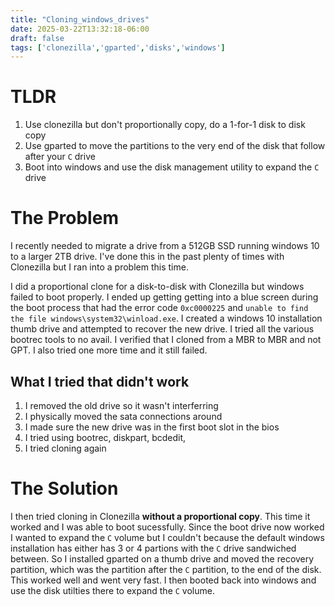```yaml
---
title: "Cloning_windows_drives"
date: 2025-03-22T13:32:18-06:00
draft: false
tags: ['clonezilla','gparted','disks','windows']
---
```



# TLDR

1. Use clonezilla but don't proportionally copy, do a 1-for-1 disk to disk copy
2. Use gparted to move the partitions to the very end of the disk that follow after your `C` drive
3. Boot into windows and use the disk management utility to expand the `C` drive

# The Problem

I recently needed to migrate a drive from a 512GB SSD running windows 10 to a larger 2TB drive. I've done this in the past plenty of times with Clonezilla but I ran into a problem this time.

I did a proportional clone for a disk-to-disk with Clonezilla but windows failed to boot properly. I ended up getting getting into a blue screen during the boot process that had the error code `0xc0000225` and `unable to find the file windows\system32\winload.exe`. I created a windows 10 installation thumb drive and attempted to recover the new drive. I tried all the various bootrec tools to no avail. I verified that I cloned from a MBR to MBR and not GPT. I also tried one more time and it still failed.

## What I tried that didn't work

1. I removed the old drive so it wasn't interferring
1. I physically moved the sata connections around
1. I made sure the new drive was in the first boot slot in the bios
1. I tried using bootrec, diskpart, bcdedit,
1. I tried cloning again

# The Solution

I then tried cloning in Clonezilla **without a proportional copy**. This time it worked and I was able to boot sucessfully. Since the boot drive now worked I wanted to expand the `C` volume but I couldn't because the default windows installation has either has 3 or 4 partions with the `C` drive sandwiched between. So I installed gparted on a thumb drive and moved the recovery partition, which was the partition after the `C` partition, to the end of the disk. This worked well and went very fast. I then booted back into windows and use the disk utilties there to expand the `C` volume.